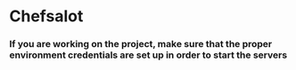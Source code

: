 # Chefsalot

### If you are working on the project, make sure that the proper environment credentials are set up in order to start the servers
